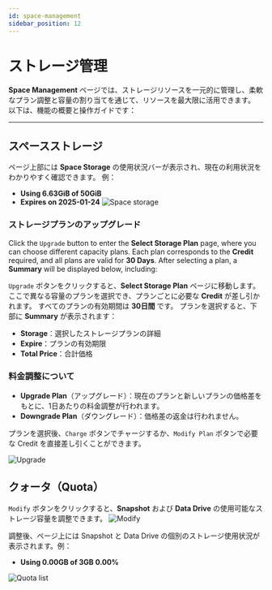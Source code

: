 ```yaml
---
id: space-management
sidebar_position: 12
---
```


# ストレージ管理

**Space Management** ページでは、ストレージリソースを一元的に管理し、柔軟なプラン調整と容量の割り当てを通じて、リソースを最大限に活用できます。
 以下は、機能の概要と操作ガイドです：

---

## **スペースストレージ**

ページ上部には **Space Storage** の使用状況バーが表示され、現在の利用状況をわかりやすく確認できます。
例：

- **Using 6.63GiB of 50GiB**
- **Expires on 2025-01-24**
  ![Space storage](../../../../../docs/docs-images/p10/01.Space%20storage.jpg)

### **ストレージプランのアップグレード**

Click the `Upgrade` button to enter the **Select Storage Plan** page, where you can choose different capacity plans. Each plan corresponds to the **Credit** required, and all plans are valid for **30 Days**. After selecting a plan, a **Summary** will be displayed below, including:

`Upgrade` ボタンをクリックすると、**Select Storage Plan** ページに移動します。
 ここで異なる容量のプランを選択でき、プランごとに必要な **Credit** が差し引かれます。
 すべてのプランの有効期間は **30日間** です。
プランを選択すると、下部に **Summary** が表示されます：

- **Storage**：選択したストレージプランの詳細
- **Expire**：プランの有効期限
- **Total Price**：合計価格

### **料金調整について**

- **Upgrade Plan**（アップグレード）：現在のプランと新しいプランの価格差をもとに、1日あたりの料金調整が行われます。
- **Downgrade Plan**（ダウングレード）：価格差の返金は行われません。

プランを選択後、`Charge` ボタンでチャージするか、`Modify Plan` ボタンで必要な Credit を直接差し引くことができます。

![Upgrade](../../../../../docs/docs-images/p10/02.Upgrade.jpg)

## **クォータ（Quota）**

`Modify` ボタンをクリックすると、**Snapshot** および **Data Drive** の使用可能なストレージ容量を調整できます。
![Modify](../../../../../docs/docs-images/p10/03.Modify%20Quota.jpg)

調整後、ページ上には Snapshot と Data Drive の個別のストレージ使用状況が表示されます。例：

- **Using 0.00GB of 3GB 0.00%**

![Quota list](../../../../../docs/docs-images/p10/04.Quota%20list.jpg)

